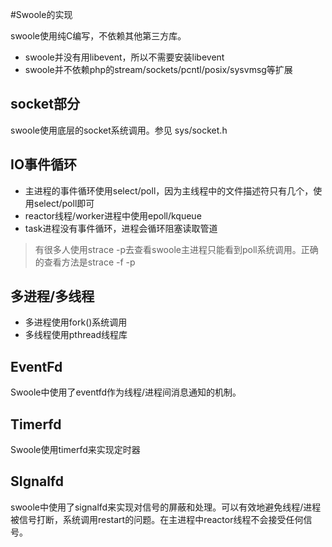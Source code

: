 #Swoole的实现

swoole使用纯C编写，不依赖其他第三方库。

* swoole并没有用libevent，所以不需要安装libevent
* swoole并不依赖php的stream/sockets/pcntl/posix/sysvmsg等扩展

socket部分
-----
swoole使用底层的socket系统调用。参见 sys/socket.h

IO事件循环
-----

* 主进程的事件循环使用select/poll，因为主线程中的文件描述符只有几个，使用select/poll即可
* reactor线程/worker进程中使用epoll/kqueue
* task进程没有事件循环，进程会循环阻塞读取管道


> 有很多人使用strace -p去查看swoole主进程只能看到poll系统调用。正确的查看方法是strace -f -p

多进程/多线程
-----
* 多进程使用fork()系统调用
* 多线程使用pthread线程库

EventFd
----
Swoole中使用了eventfd作为线程/进程间消息通知的机制。

Timerfd
----
Swoole使用timerfd来实现定时器

SIgnalfd
----
swoole中使用了signalfd来实现对信号的屏蔽和处理。可以有效地避免线程/进程被信号打断，系统调用restart的问题。在主进程中reactor线程不会接受任何信号。

